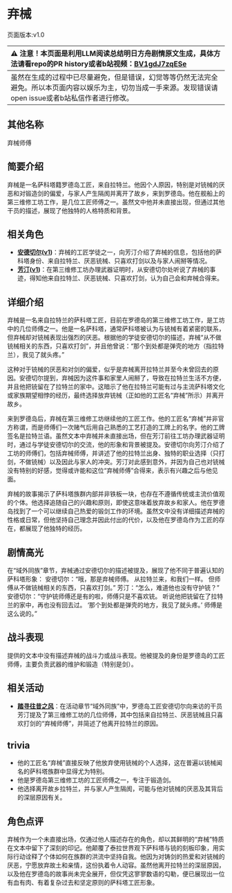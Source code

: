 # 弃械
页面版本:v1.0
 

| :warning: 注意！本页面是利用LLM阅读总结明日方舟剧情原文生成，具体方法请看repo的PR history或者b站视频：[BV1gdJ7zqESe](https://www.bilibili.com/video/BV1gdJ7zqESe/)         |
|:----------------------------|
| 虽然在生成的过程中已尽量避免，但是错误，幻觉等等仍然无法完全避免。所以本页面内容以娱乐为主，切勿当成一手来源。发现错误请open issue或者b站私信作者进行修改。|



## 其他名称
弃械师傅
## 简要介绍
弃械是一名萨科塔籍罗德岛工匠，来自拉特兰。他因个人原因，特别是对铳械的厌恶和对锻造剑的偏爱，与家人产生隔阂并离开了故乡，来到罗德岛。他在舰船上的第三维修工坊工作，是几位工匠师傅之一。虽然文中他并未直接出现，但通过其他干员的描述，展现了他独特的人格特质和背景。
## 相关角色
-   **[安德切尔](../char_v3/char_211_adnach.md)([v1](char_211_adnach.md))**：弃械的工匠学徒之一，向芳汀介绍了弃械的信息，包括他的萨科塔身份、来自拉特兰、厌恶铳械、只喜欢打剑以及与家人闹掰等情况。
-   **[芳汀](../char_v3/char_271_spikes.md)([v1](char_271_spikes.md))**：在第三维修工坊办理武器证明时，从安德切尔处听说了弃械的事迹，得知他来自拉特兰、厌恶铳械、只喜欢打剑，认为自己会和弃械合得来。
## 详细介绍
弃械是一名来自拉特兰的萨科塔工匠，目前在罗德岛的第三维修工坊工作，是工坊中的几位师傅之一。他是一名萨科塔，通常萨科塔被认为与铳械有着紧密的联系，但弃械却对铳械表现出强烈的厌恶。根据他的学徒安德切尔的描述，弃械“从不做铳械相关的东西，只喜欢打剑”，并且他曾说：“那个到处都是弹壳的地方（指拉特兰），我见了就头疼。”

这种对于铳械的厌恶和对剑的偏爱，似乎是弃械离开拉特兰并至今未曾回去的原因。安德切尔提到，弃械因为这件事和家里人闹掰了，导致在拉特兰生活不方便，并且他把铳留在了拉特兰的家中。这暗示了他在拉特兰可能有过与主流萨科塔文化或家族期望相悖的经历，最终选择放弃铳械（正如他的工匠名“弃械”所示）并离开故乡。

来到罗德岛后，弃械在第三维修工坊继续他的工匠工作。他的工匠名“弃械”并非官方称谓，而是师傅们一次赌气后用自己熟悉的工艺打造的工牌上的名字。他的工牌签名是拉特兰语。虽然文本中弃械并未直接出场，但在芳汀前往工坊办理武器证明时，通过与学徒安德切尔的交流，他的形象和背景被提及。安德切尔向芳汀介绍了工坊的师傅们，包括弃械师傅，并讲述了他的拉特兰出身、独特的职业选择（只打剑，不做铳械）以及因此与家人的冲突。芳汀对此感到意外，并因为自己也对铳械没有特别的好感，觉得或许能和这位“弃械师傅”合得来，表示有兴趣之后与他见面。

弃械的故事揭示了萨科塔族群内部并非铁板一块，也存在不遵循传统或主流价值观的个体。他选择追随自己的兴趣和原则，即使这意味着放弃故乡和家人。他在罗德岛找到了一个可以继续自己热爱的锻剑工作的环境。虽然文中没有详细描述弃械的性格或日常，但他坚持自己理念并因此付出的代价，以及他在罗德岛作为工匠的存在，都展现了他独特的经历。
## 剧情高光
在“域外同族”章节，弃械通过安德切尔的描述被提及，展现了他不同于普遍认知的萨科塔形象：
安德切尔：“哦，那是弃械师傅。 从拉特兰来，和我们一样。 但师傅从不做铳械相关的东西，只喜欢打剑。”
芳汀：“怎么，难道他也没有守护铳？”
安德切尔：“守护铳师傅还是有的啦，师傅只是不喜欢铳。 听说他把铳留在了拉特兰的家中，再也没有回去过。 ‘那个到处都是弹壳的地方，我见了就头疼。’ 师傅是这么说的。”
## 战斗表现
提供的文本中没有描述弃械的战斗力或战斗表现。他被提及的身份是罗德岛的工匠师傅，主要负责武器的维护和锻造（特别是剑）。
## 相关活动
-   **[踏寻往昔之风](../stories/act13d0.md)**：在活动章节“域外同族”中，罗德岛工匠安德切尔向来访的干员芳汀提及了第三维修工坊的几位师傅，其中包括来自拉特兰、厌恶铳械且只喜欢打剑的“弃械师傅”，并简述了他离开拉特兰的原因。
## trivia
*   他的工匠名“弃械”直接反映了他放弃使用铳械的个人选择，这在普遍以铳械闻名的萨科塔族群中显得尤为特别。
*   他是罗德岛第三维修工坊的工匠师傅之一，专注于锻造剑。
*   他选择离开故乡拉特兰，并与家人产生隔阂，可能与他对铳械的厌恶及其背后的深层原因有关。
## 角色点评
弃械作为一个未直接出场，仅通过他人描述存在的角色，却以其鲜明的“弃械”特质在文本中留下了深刻的印记。他颠覆了泰拉世界观下萨科塔与铳的刻板印象，用实际行动诠释了个体如何在族群的洪流中坚持自我。他因为对铸剑的热爱和对铳械的厌恶，宁愿放弃故土和亲情，这份执着令人动容。虽然他离开拉特兰的深层原因，以及他在罗德岛的故事尚未完全展开，但仅凭这寥寥数语的勾勒，便已展现出一位有血有肉、有着复杂过去和坚定原则的萨科塔工匠形象。
